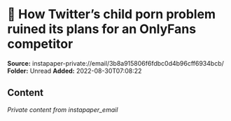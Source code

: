 # 🚨 How Twitter’s child porn problem ruined its plans for an OnlyFans competitor

**Source:** instapaper-private://email/3b8a915806f6fdbc0d4b96cff6934bcb/
**Folder:** Unread
**Added:** 2022-08-30T07:08:22




## Content
*Private content from instapaper_email*
